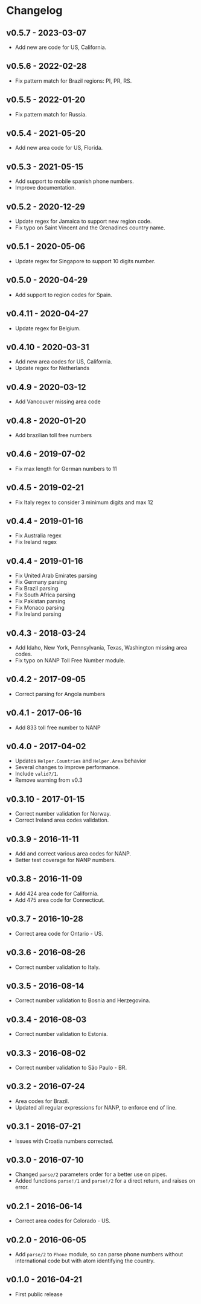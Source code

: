 # Changelog

## v0.5.7 - 2023-03-07

  * Add new are code for US, California.

## v0.5.6 - 2022-02-28

  * Fix pattern match for Brazil regions: PI, PR, RS.

## v0.5.5 - 2022-01-20

  * Fix pattern match for Russia.

## v0.5.4 - 2021-05-20

  * Add new area code for US, Florida.

## v0.5.3 - 2021-05-15

  * Add support to mobile spanish phone numbers.
  * Improve documentation.

## v0.5.2 - 2020-12-29

  * Update regex for Jamaica to support new region code.
  * Fix typo on Saint Vincent and the Grenadines country name.

## v0.5.1 - 2020-05-06

  * Update regex for Singapore to support 10 digits number.

## v0.5.0 - 2020-04-29

  * Add support to region codes for Spain.

## v0.4.11 - 2020-04-27

  * Update regex for Belgium.

## v0.4.10 - 2020-03-31

  * Add new area codes for US, California.
  * Update regex for Netherlands

## v0.4.9 - 2020-03-12

  * Add Vancouver missing area code

## v0.4.8 - 2020-01-20

  * Add brazilian toll free numbers

## v0.4.6 - 2019-07-02

  * Fix max length for German numbers to 11

## v0.4.5 - 2019-02-21

  * Fix Italy regex to consider 3 minimum digits and max 12

## v0.4.4 - 2019-01-16

  * Fix Australia regex
  * Fix Ireland regex

## v0.4.4 - 2019-01-16

  * Fix United Arab Emirates parsing
  * Fix Germany parsing
  * Fix Brazil parsing
  * Fix South Africa parsing
  * Fix Pakistan parsing
  * Fix Monaco parsing
  * Fix Ireland parsing

## v0.4.3 - 2018-03-24

  * Add Idaho, New York, Pennsylvania, Texas, Washington missing area codes.
  * Fix typo on NANP Toll Free Number module.

## v0.4.2 - 2017-09-05

  * Correct parsing for Angola numbers

## v0.4.1 - 2017-06-16

  * Add 833 toll free number to NANP

## v0.4.0 - 2017-04-02

  * Updates `Helper.Countries` and `Helper.Area` behavior
  * Several changes to improve performance.
  * Include `valid?/1`.
  * Remove warning from v0.3

## v0.3.10 - 2017-01-15

  * Correct number validation for Norway.
  * Correct Ireland area codes validation.

## v0.3.9 - 2016-11-11

  * Add and correct various area codes for NANP.
  * Better test coverage for NANP numbers.

## v0.3.8 - 2016-11-09

  * Add 424 area code for California.
  * Add 475 area code for Connecticut.

## v0.3.7 - 2016-10-28

  * Correct area code for Ontario - US.

## v0.3.6 - 2016-08-26

  * Correct number validation to Italy.

## v0.3.5 - 2016-08-14

  * Correct number validation to Bosnia and Herzegovina.

## v0.3.4 - 2016-08-03

  * Correct number validation to Estonia.

## v0.3.3 - 2016-08-02

  * Correct number validation to São Paulo - BR.

## v0.3.2 - 2016-07-24

  * Area codes for Brazil.
  * Updated all regular expressions for NANP, to enforce end of line.

## v0.3.1 - 2016-07-21

  * Issues with Croatia numbers corrected.

## v0.3.0 - 2016-07-10

  * Changed `parse/2` parameters order for a better use on pipes.
  * Added functions `parse!/1` and `parse!/2` for a direct return, and raises on error.

## v0.2.1 - 2016-06-14

  * Correct area codes for Colorado - US.

## v0.2.0 - 2016-06-05

  * Add `parse/2` to `Phone` module, so can parse phone numbers without international code but with atom identifying the country.

## v0.1.0 - 2016-04-21

  * First public release
